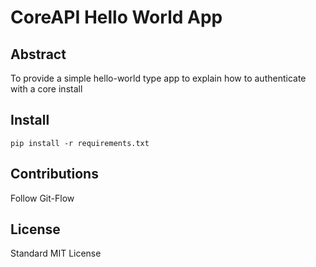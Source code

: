 # CoreAPI Hello World App

## Abstract

To provide a simple hello-world type app to explain how to authenticate with a core install


## Install

    pip install -r requirements.txt

## Contributions

Follow Git-Flow

## License

Standard MIT License